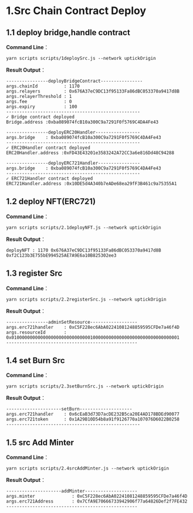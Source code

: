 # 1.Src Chain Contract Deploy

## 1.1 deploy bridge,handle contract

**Command Line**：
```script
yarn scripts scripts/1deploySrc.js --network uptickOrigin
```

**Result Output**：
```output
----------------deployBridgeContract----------------
args.chainId          : 1170
args.relayers         : 0x676A37eC9DC13f95133Fa86dBC053370a9417d8B
args.relayerThreshold : 1
args.fee              : 0
args.expiry           : 100
---------------------------------------------------
✓ Bridge contract deployed
Bridge.address :0xba089074fcB10a300C9a7291F0f5769C4DA4Fe43

----------------deployERC20Handler-----------------
args.bridge    : 0xba089074fcB10a300C9a7291F0f5769C4DA4Fe43
---------------------------------------------------
✓ ERC20Handler contract deployed
ERC20Handler.address :0xFD43E43201e3583242A72CC3a6e816Dd48C94288

----------------deployERC721Handler----------------
args.bridge    : 0xba089074fcB10a300C9a7291F0f5769C4DA4Fe43
---------------------------------------------------
✓ ERC721Handler contract deployed
ERC721Handler.address :0x10DE5d4A340b7eADe68ea29fF3B461c9a75355A1
```

## 1.2 deploy NFT(ERC721)

**Command Line**：
```script
yarn scripts scripts/2.1deployNFT.js --network uptickOrigin
```

**Result Output**：
```output
deployNFT : 1170 0x676A37eC9DC13f95133Fa86dBC053370a9417d8B 0xf2C123b3E755bE994525AE7A9E6a10B825302ee3
```

## 1.3 register Src

**Command Line**：
```script
yarn scripts scripts/2.2registerSrc.js --network uptickOrigin
```

**Result Output**：
```output
----------------adminSetResource------------------
args.erc721handler    : 0xC5F228ec6AbA02241081248859595CFDe7a46f4D
args.resourceId       : 0x0100000000000000000000000000001000000000000000000000000000000001
--------------------------------------------------
```

## 1.4 set Burn Src

**Command Line**：
```script
yarn scripts scripts/2.3setBurnSrc.js --network uptickOrigin
```

**Result Output**：
```output
---------------------setBurn--------------------
args.erc721handler    : 0x6cEaB3d73D7acDE232B5ca20E4AD178BDEd90077
args.erc721token      : 0x1A29B10D54b8a91f9126770a107076D6022B0258
---------------------------------------------------
```


## 1.5 src Add Minter

**Command Line**：
```script
yarn scripts scripts/2.4srcAddMinter.js --network uptickOrigin
```

**Result Output**：
```output
---------------------addMinter--------------------
args.minter              : 0xC5F228ec6AbA02241081248859595CFDe7a46f4D
args.erc721Address       : 0x7CfA9E70666733942906f77a64826Def2f7FE432
--------------------------------------------------
```

